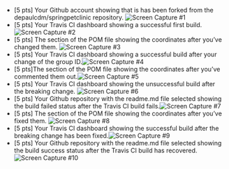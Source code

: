 - [5 pts] Your Github account showing that is has been forked from the depaulcdm/springpetclinic repository.
![Screen Capture #1](images/AntVersionLocation.JPG)
- [5 pts] Your Travis CI dashboard showing a successful first build.
![Screen Capture #2](images/goNodes.JPG)
- [5 pts] The section of the POM file showing the coordinates after you’ve changed them.
![Screen Capture #3](images/antIvyBuild.JPG)
- [5 pts] Your Travis CI dashboard showing a successful build after your change of the group
ID.![Screen Capture #4](images/jarFile.JPG)
- [5 pts]The section of the POM file showing the coordinates after you’ve commented them
out.![Screen Capture #5](images/jarFile.JPG)
- [5 pts] Your Travis CI dashboard showing the unsuccessful build after the breaking change.
![Screen Capture #6](images/jarFile.JPG)
- [5 pts] Your Github repository with the readme.md file selected showing the build failed
status after the Travis CI build fails.![Screen Capture #7](images/jarFile.JPG)
- [5 pts] The section of the POM file showing the coordinates after you’ve fixed them.
![Screen Capture #8](images/jarFile.JPG)
- [5 pts] Your Travis CI dashboard showing the successful build after the breaking change has
been fixed.![Screen Capture #9](images/jarFile.JPG)
- [5 pts] Your Github repository with the readme.md file selected showing the build success
status after the Travis CI build has recovered.![Screen Capture #10](images/jarFile.JPG)
